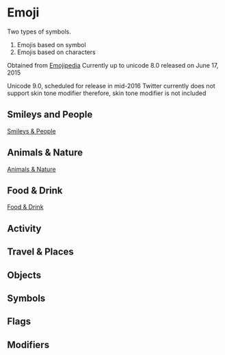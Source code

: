 # Emoji
Two types of symbols. 
1. Emojis based on symbol
2. Emojis based on characters

Obtained from [Emojipedia](emojipedia.org)
Currently up to unicode 8.0 released on June 17, 2015

Unicode 9.0, scheduled for release in mid-2016
Twitter currently does not support skin tone modifier therefore, skin tone modifier is not included

## Smileys and People
[Smileys & People](http://emojipedia.org/people/)

## Animals & Nature
[Animals & Nature](http://emojipedia.org/nature/)

## Food & Drink
[Food & Drink](http://emojipedia.org/food-drink/)

## Activity



## Travel & Places

## Objects

## Symbols

## Flags

## Modifiers


